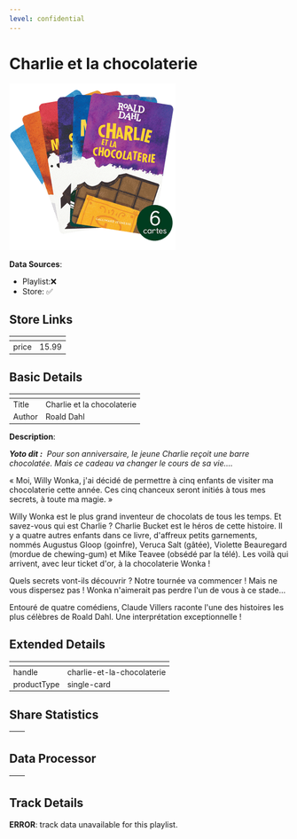 ```yaml
---
level: confidential
---
```

# Charlie et la chocolaterie

![card_[2cuOA].png](../../img/cards/card_[2cuOA].png)

**Data Sources**: 

- Playlist:❌
- Store: ✅


## Store Links

| <!-- --> | <!-- --> |
| - | - |
| price | 15.99 |


## Basic Details

| <!-- --> | <!-- --> |
| - | - |
| Title | Charlie et la chocolaterie |
| Author | Roald Dahl |

**Description**:

<!-- td {border: 1px solid #ccc;}br {mso-data-placement:same-cell;} --> <!-- td {border: 1px solid #ccc;}br {mso-data-placement:same-cell;} --> <!-- td {border: 1px solid #ccc;}br {mso-data-placement:same-cell;} --> <!-- td {border: 1px solid #ccc;}br {mso-data-placement:same-cell;} --> <!-- td {border: 1px solid #ccc;}br {mso-data-placement:same-cell;} --> <!-- td {border: 1px solid #ccc;}br {mso-data-placement:same-cell;} --> <!-- td {border: 1px solid #ccc;}br {mso-data-placement:same-cell;} --> <!-- td {border: 1px solid #ccc;}br {mso-data-placement:same-cell;} --> <!-- td {border: 1px solid #ccc;}br {mso-data-placement:same-cell;} --> <!-- td {border: 1px solid #ccc;}br {mso-data-placement:same-cell;} --> <!-- td {border: 1px solid #ccc;}br {mso-data-placement:same-cell;} --> <!-- td {border: 1px solid #ccc;}br {mso-data-placement:same-cell;} --> <!-- td {border: 1px solid #ccc;}br {mso-data-placement:same-cell;} --> <!-- td {border: 1px solid #ccc;}br {mso-data-placement:same-cell;} --> <!-- td {border: 1px solid #ccc;}br {mso-data-placement:same-cell;} --> <!-- td {border: 1px solid #ccc;}br {mso-data-placement:same-cell;} --> <!-- td {border: 1px solid #ccc;}br {mso-data-placement:same-cell;} -->

_**Yoto dit :**  Pour son anniversaire, le jeune Charlie reçoit une barre chocolatée. Mais ce cadeau va changer le cours de sa vie...._  

« Moi, Willy Wonka, j'ai décidé de permettre à cinq enfants de visiter ma chocolaterie cette année. Ces cinq chanceux seront initiés à tous mes secrets, à toute ma magie. »

Willy Wonka est le plus grand inventeur de chocolats de tous les temps. Et savez-vous qui est Charlie ? Charlie Bucket est le héros de cette histoire. Il y a quatre autres enfants dans ce livre, d'affreux petits garnements, nommés Augustus Gloop (goinfre), Veruca Salt (gâtée), Violette Beauregard (mordue de chewing-gum) et Mike Teavee (obsédé par la télé). Les voilà qui arrivent, avec leur ticket d'or, à la chocolaterie Wonka !

Quels secrets vont-ils découvrir ? Notre tournée va commencer ! Mais ne vous dispersez pas ! Wonka n'aimerait pas perdre l'un de vous à ce stade...

Entouré de quatre comédiens, Claude Villers raconte l'une des histoires les plus célèbres de Roald Dahl. Une interprétation exceptionnelle !

<!-- td {border: 1px solid #ccc;}br {mso-data-placement:same-cell;} --> <!-- td {border: 1px solid #ccc;}br {mso-data-placement:same-cell;} --> <!-- td {border: 1px solid #ccc;}br {mso-data-placement:same-cell;} --> <!-- td {border: 1px solid #ccc;}br {mso-data-placement:same-cell;} --> <!-- td {border: 1px solid #ccc;}br {mso-data-placement:same-cell;} --> <!-- td {border: 1px solid #ccc;}br {mso-data-placement:same-cell;} --> <!-- td {border: 1px solid #ccc;}br {mso-data-placement:same-cell;} -->


## Extended Details

| <!-- --> | <!-- --> |
| - | - |
| handle | charlie-et-la-chocolaterie |
| productType | single-card |


## Share Statistics

| <!-- --> | <!-- --> |
| - | - |


## Data Processor

| <!-- --> | <!-- --> |
| - | - |


## Track Details

**ERROR**: track data unavailable for this playlist.
